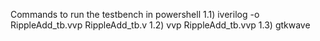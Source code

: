 Commands to run the testbench in powershell
  1.1) iverilog -o RippleAdd_tb.vvp RippleAdd_tb.v
  1.2) vvp RippleAdd_tb.vvp
  1.3) gtkwave
